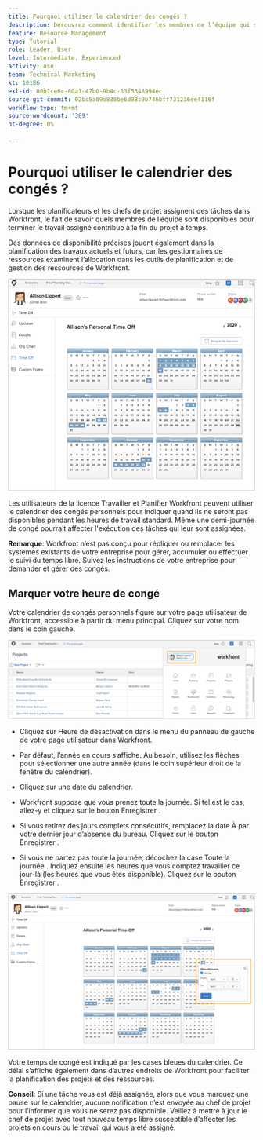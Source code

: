 ```yaml
---
title: Pourquoi utiliser le calendrier des congés ?
description: Découvrez comment identifier les membres de l’équipe qui sont disponibles pour terminer le travail assigné et qui ne l’est pas.
feature: Resource Management
type: Tutorial
role: Leader, User
level: Intermediate, Experienced
activity: use
team: Technical Marketing
kt: 10186
exl-id: 00b1ce6c-80a1-47b0-9b4c-33f5348994ec
source-git-commit: 02bc5a09a838be6d98c9b746bff731236ee4116f
workflow-type: tm+mt
source-wordcount: '389'
ht-degree: 0%

---
```


# Pourquoi utiliser le calendrier des congés ?

Lorsque les planificateurs et les chefs de projet assignent des tâches dans Workfront, le fait de savoir quels membres de l’équipe sont disponibles pour terminer le travail assigné contribue à la fin du projet à temps.

Des données de disponibilité précises jouent également dans la planification des travaux actuels et futurs, car les gestionnaires de ressources examinent l’allocation dans les outils de planification et de gestion des ressources de Workfront.

![calendrier pto](assets/pto_01.png)

Les utilisateurs de la licence Travailler et Planifier Workfront peuvent utiliser le calendrier des congés personnels pour indiquer quand ils ne seront pas disponibles pendant les heures de travail standard. Même une demi-journée de congé pourrait affecter l&#39;exécution des tâches qui leur sont assignées.

**Remarque**: Workfront n’est pas conçu pour répliquer ou remplacer les systèmes existants de votre entreprise pour gérer, accumuler ou effectuer le suivi du temps libre. Suivez les instructions de votre entreprise pour demander et gérer des congés.


## Marquer votre heure de congé

Votre calendrier de congés personnels figure sur votre page utilisateur de Workfront, accessible à partir du menu principal. Cliquez sur votre nom dans le coin gauche.

![nom d’utilisateur dans le menu principal](assets/pto_02.png)

* Cliquez sur Heure de désactivation dans le menu du panneau de gauche de votre page utilisateur dans Workfront.

* Par défaut, l’année en cours s’affiche. Au besoin, utilisez les flèches pour sélectionner une autre année (dans le coin supérieur droit de la fenêtre du calendrier).

* Cliquez sur une date du calendrier.

* Workfront suppose que vous prenez toute la journée. Si tel est le cas, allez-y et cliquez sur le bouton Enregistrer .

* Si vous retirez des jours complets consécutifs, remplacez la date À par votre dernier jour d’absence du bureau. Cliquez sur le bouton Enregistrer .

* Si vous ne partez pas toute la journée, décochez la case Toute la journée . Indiquez ensuite les heures que vous comptez travailler ce jour-là (les heures que vous êtes disponible). Cliquez sur le bouton Enregistrer .

![marquer le temps de congé dans le calendrier personnel](assets/pto_03.png)

Votre temps de congé est indiqué par les cases bleues du calendrier. Ce délai s’affiche également dans d’autres endroits de Workfront pour faciliter la planification des projets et des ressources.

**Conseil**: Si une tâche vous est déjà assignée, alors que vous marquez une pause sur le calendrier, aucune notification n’est envoyée au chef de projet pour l’informer que vous ne serez pas disponible. Veillez à mettre à jour le chef de projet avec tout nouveau temps libre susceptible d’affecter les projets en cours ou le travail qui vous a été assigné.
